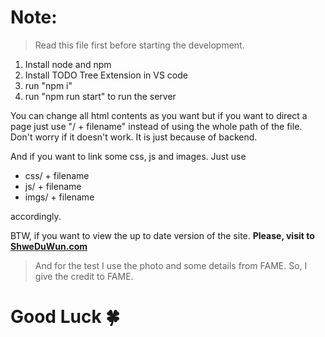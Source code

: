 # Note:

> Read this file first before starting the development.

1. Install node and npm
2. Install TODO Tree Extension in VS code
3. run "npm i"
4. run "npm run start" to run the server

You can change all html contents as you want but if you want to direct a page just use "/ + filename" instead of using the whole path of the file. Don't worry if it doesn't work. It is just because of backend.

And if you want to link some css, js and images. Just use

- css/ + filename
- js/ + filename
- imgs/ + filename

accordingly.

BTW, if you want to view the up to date version of the site. **Please, visit to [ShweDuWun.com](https://mom-website-git-main-aung-myat-min.vercel.app/)**

> And for the test I use the photo and some details from FAME. So, I give the credit to FAME.

# Good Luck 🍀
